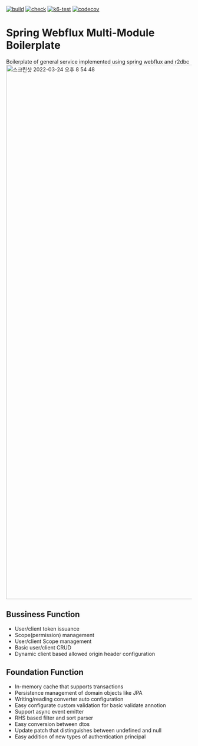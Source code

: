 [![build](https://github.com/siyual-park/spring-webflux-multi-module-boilerplate/actions/workflows/build.yml/badge.svg)](https://github.com/siyual-park/spring-webflux-multi-module-boilerplate/actions/workflows/build.yml)
[![check](https://github.com/siyual-park/spring-webflux-multi-module-boilerplate/actions/workflows/check.yml/badge.svg)](https://github.com/siyual-park/spring-webflux-multi-module-boilerplate/actions/workflows/check.yml)
[![k6-test](https://github.com/siyual-park/spring-webflux-multi-module-boilerplate/actions/workflows/k6-test.yml/badge.svg)](https://github.com/siyual-park/spring-webflux-multi-module-boilerplate/actions/workflows/k6-test.yml)
[![codecov](https://codecov.io/gh/siyual-park/spring-webflux-multi-module-boilerplate/branch/master/graph/badge.svg?token=ICZfrp7K5c)](https://codecov.io/gh/siyual-park/spring-webflux-multi-module-boilerplate)

# Spring Webflux Multi-Module Boilerplate
Boilerplate of general service implemented using spring webflux and r2dbc  
<img width="1452" alt="스크린샷 2022-03-24 오후 8 54 48" src="https://user-images.githubusercontent.com/21099176/159911071-9e46e52b-f708-4443-9dba-731cc1372beb.png">

## Bussiness Function
- User/client token issuance
- Scope(permission) management
- User/client Scope management
- Basic user/client CRUD
- Dynamic client based allowed origin header configuration

## Foundation Function
- In-memory cache that supports transactions
- Persistence management of domain objects like JPA
- Writing/reading converter auto configuration
- Easy configurate custom validation for basic validate annotion
- Support async event emitter
- RHS based filter and sort parser
- Easy conversion between dtos
- Update patch that distinguishes between undefined and null
- Easy addition of new types of authentication principal
